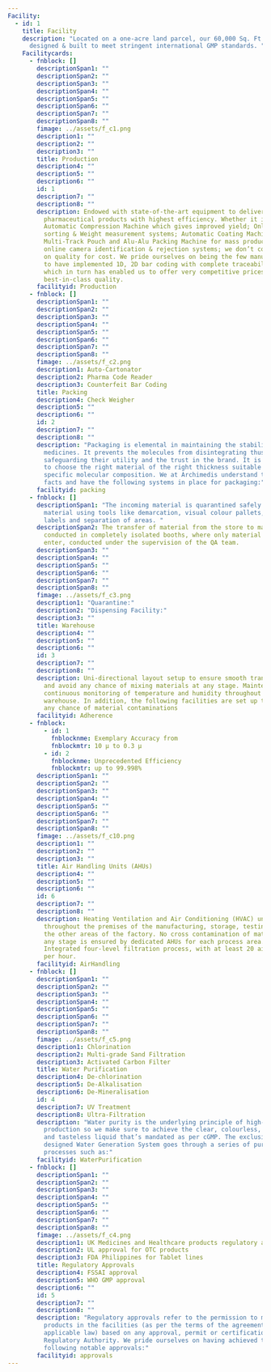 ```yaml
---
Facility:
  - id: 1
    title: Facility
    description: "Located on a one-acre land parcel, our 60,000 Sq. Ft plant is
      designed & built to meet stringent international GMP standards. "
    Facilitycards:
      - fnblock: []
        descriptionSpan1: ""
        descriptionSpan2: ""
        descriptionSpan3: ""
        descriptionSpan4: ""
        descriptionSpan5: ""
        descriptionSpan6: ""
        descriptionSpan7: ""
        descriptionSpan8: ""
        fimage: ../assets/f_c1.png
        description1: ""
        description2: ""
        description3: ""
        title: Production
        description4: ""
        description5: ""
        description6: ""
        id: 1
        description7: ""
        description8: ""
        description: Endowed with state-of-the-art equipment to deliver high quality
          pharmaceutical products with highest efficiency. Whether it is
          Automatic Compression Machine which gives improved yield; Online
          sorting & Weight measurement systems; Automatic Coating Machine;
          Multi-Track Pouch and Alu-Alu Packing Machine for mass production with
          online camera identification & rejection systems; we don’t compromise
          on quality for cost. We pride ourselves on being the few manufacturers
          to have implemented 1D, 2D bar coding with complete traceability;
          which in turn has enabled us to offer very competitive prices with
          best-in-class quality.
        facilityid: Production
      - fnblock: []
        descriptionSpan1: ""
        descriptionSpan2: ""
        descriptionSpan3: ""
        descriptionSpan4: ""
        descriptionSpan5: ""
        descriptionSpan6: ""
        descriptionSpan7: ""
        descriptionSpan8: ""
        fimage: ../assets/f_c2.png
        description1: Auto-Cartonator
        description2: Pharma Code Reader
        description3: Counterfeit Bar Coding
        title: Packing
        description4: Check Weigher
        description5: ""
        description6: ""
        id: 2
        description7: ""
        description8: ""
        description: "Packaging is elemental in maintaining the stability of the
          medicines. It prevents the molecules from disintegrating thus
          safeguarding their utility and the trust in the brand. It is important
          to choose the right material of the right thickness suitable to the
          specific molecular composition. We at Archimedis understand these
          facts and have the following systems in place for packaging:"
        facilityid: packing
      - fnblock: []
        descriptionSpan1: "The incoming material is quarantined safely from the approved
          material using tools like demarcation, visual colour pallets, legible
          labels and separation of areas. "
        descriptionSpan2: The transfer of material from the store to manufacturing is
          conducted in completely isolated booths, where only material can
          enter, conducted under the supervision of the QA team.
        descriptionSpan3: ""
        descriptionSpan4: ""
        descriptionSpan5: ""
        descriptionSpan6: ""
        descriptionSpan7: ""
        descriptionSpan8: ""
        fimage: ../assets/f_c3.png
        description1: "Quarantine:"
        description2: "Dispensing Facility:"
        description3: ""
        title: Warehouse
        description4: ""
        description5: ""
        description6: ""
        id: 3
        description7: ""
        description8: ""
        description: Uni-directional layout setup to ensure smooth transfer of materials
          and avoid any chance of mixing materials at any stage. Maintenance and
          continuous monitoring of temperature and humidity throughout the
          warehouse. In addition, the following facilities are set up to control
          any chance of material contaminations
        facilityid: Adherence
      - fnblock:
          - id: 1
            fnblocknme: Exemplary Accuracy from
            fnblockmtr: 10 µ to 0.3 µ
          - id: 2
            fnblocknme: Unprecedented Efficiency
            fnblockmtr: up to 99.998%
        descriptionSpan1: ""
        descriptionSpan2: ""
        descriptionSpan3: ""
        descriptionSpan4: ""
        descriptionSpan5: ""
        descriptionSpan6: ""
        descriptionSpan7: ""
        descriptionSpan8: ""
        fimage: ../assets/f_c10.png
        description1: ""
        description2: ""
        description3: ""
        title: Air Handling Units (AHUs)
        description4: ""
        description5: ""
        description6: ""
        id: 6
        description7: ""
        description8: ""
        description: Heating Ventilation and Air Conditioning (HVAC) units are spread
          throughout the premises of the manufacturing, storage, testing and all
          the other areas of the factory. No cross contamination of materials at
          any stage is ensured by dedicated AHUs for each process area.
          Integrated four-level filtration process, with at least 20 air changes
          per hour.
        facilityid: AirHandling
      - fnblock: []
        descriptionSpan1: ""
        descriptionSpan2: ""
        descriptionSpan3: ""
        descriptionSpan4: ""
        descriptionSpan5: ""
        descriptionSpan6: ""
        descriptionSpan7: ""
        descriptionSpan8: ""
        fimage: ../assets/f_c5.png
        description1: Chlorination
        description2: Multi-grade Sand Filtration
        description3: Activated Carbon Filter
        title: Water Purification
        description4: De-chlorination
        description5: De-Alkalisation
        description6: De-Mineralisation
        id: 4
        description7: UV Treatment
        description8: Ultra-Filtration
        description: "Water purity is the underlying principle of high-quality
          production so we make sure to achieve the clear, colourless, odourless
          and tasteless liquid that’s mandated as per cGMP. The exclusively
          designed Water Generation System goes through a series of purification
          processes such as:"
        facilityid: WaterPurification
      - fnblock: []
        descriptionSpan1: ""
        descriptionSpan2: ""
        descriptionSpan3: ""
        descriptionSpan4: ""
        descriptionSpan5: ""
        descriptionSpan6: ""
        descriptionSpan7: ""
        descriptionSpan8: ""
        fimage: ../assets/f_c4.png
        description1: UK Medicines and Healthcare products regulatory approvals (UK MHRA)
        description2: UL approval for OTC products
        description3: FDA Philippines for Tablet lines
        title: Regulatory Approvals
        description4: FSSAI approval
        description5: WHO GMP approval
        description6: ""
        id: 5
        description7: ""
        description8: ""
        description: "Regulatory approvals refer to the permission to manufacture
          products in the facilities (as per the terms of the agreement and
          applicable law) based on any approval, permit or certification of a
          Regulatory Authority. We pride ourselves on having achieved the
          following notable approvals:"
        facilityid: approvals
---
```

